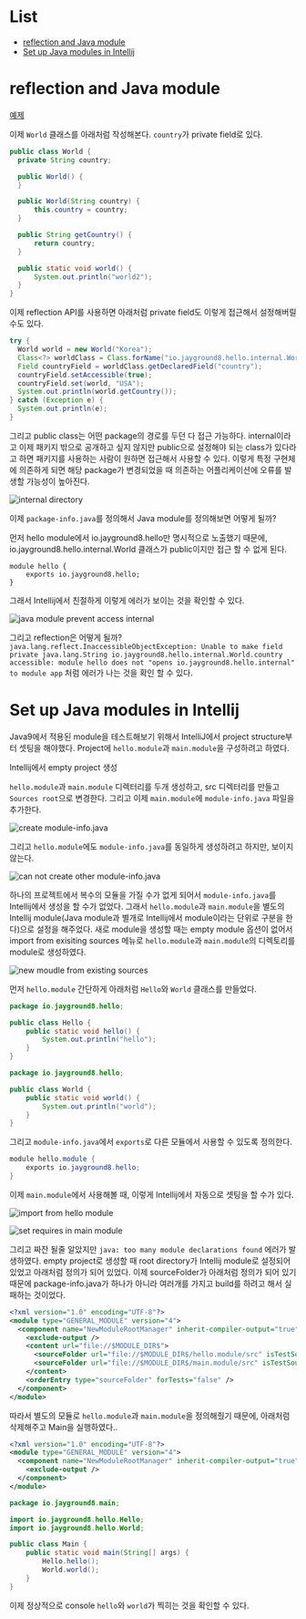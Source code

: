 # List <!-- omit in toc -->
- [reflection and Java module](#reflection-and-java-module)
- [Set up Java modules in Intellij](#set-up-java-modules-in-intellij)


# reflection and Java module

[예제](https://github.com/jayground8/study-example/tree/main/example-maven-multi-modules)

이제 `World` 클래스를 아래처럼 작성해본다. `country`가 private field로 있다.

```java
public class World {
  private String country;

  public World() {
  }

  public World(String country) {
      this.country = country;
  }

  public String getCountry() {
      return country;
  }

  public static void world() {
      System.out.println("world2");
  }
}
```

이제 reflection API를 사용하면 아래처럼 private field도 이렇게 접근해서 설정해버릴 수도 있다.

```java
try {
  World world = new World("Korea");
  Class<?> worldClass = Class.forName("io.jayground8.hello.internal.World");
  Field countryField = worldClass.getDeclaredField("country");
  countryField.setAccessible(true);
  countryField.set(world, "USA");
  System.out.println(world.getCountry());
} catch (Exception e) {
  System.out.println(e);
}
```

그리고 public class는 어떤 package의 경로를 두던 다 접근 가능하다. internal이라고 이제 패키지 밖으로 공개하고 싶지 않지만 public으로 설정해야 되는 class가 있다라고 하면 패키지를 사용하는 사람이 원하면 접근해서 사용할 수 있다. 이렇게 특정 구현체에 의존하게 되면 해당 package가 변경되었을 때 의존하는 어플리케이션에 오류를 발생할 가능성이 높아진다.

![internal directory](/images/java/09-internal-directory.png)

이제 `package-info.java`를 정의해서 Java module를 정의해보면 어떻게 될까?

먼저 hello module에서 io.jayground8.hello만 명시적으로 노출했기 때문에, io.jayground8.hello.internal.World 클래스가 public이지만 접근 할 수 없게 된다.

```
module hello {
    exports io.jayground8.hello;
}
```

그래서 Intellij에서 친절하게 이렇게 에러가 보이는 것을 확인할 수 있다.

![java module prevent access internal](/images/java/10-java-module-prevent.png)

그리고 reflection은 어떻게 될까? `java.lang.reflect.InaccessibleObjectException: Unable to make field private java.lang.String io.jayground8.hello.internal.World.country accessible: module hello does not "opens io.jayground8.hello.internal" to module app` 처럼 에러가 나는 것을 확인 할 수 있다.


# Set up Java modules in Intellij

Java9에서 적용된 module을 테스트해보기 위해서 IntelliJ에서 project structure부터 셋팅을 해야했다. Project에 `hello.module`과 `main.module`을 구성하려고 하였다.

Intellij에서 empty project 생성

`hello.module`과 `main.module` 디렉터리를 두개 생성하고, src 디렉터리를 만들고 `Sources root`으로 변경한다. 그리고 이제 `main.module`에 `module-info.java` 파일을 추가한다.

![create module-info.java](/images/java/04-create-module-info.png)

그리고 `hello.module`에도 `module-info.java`를 동일하게 생성하려고 하지만, 보이지 않는다.

![can not create other module-info.java](/images/java/05-can-not-create-another-module-info.png)

하나의 프로젝트에서 복수의 모듈을 가질 수가 없게 되어서  `module-info.java`를 Intellij에서 생성을 할 수가 없었다. 그래서 `hello.module`과 `main.module`을 별도의 Intellij module(Java module과 별개로 Intellij에서 module이라는 단위로 구분을 한다)으로 설정을 해주었다. 새로 module을 생성할 때는 empty module 옵션이 없어서 import from exisiting sources 메뉴로 `hello.module`과 `main.module`의 디렉토리를 module로 생성하였다.

![new moudle from existing sources](/images/java/06-module-from-existing-sources.png)

먼저 `hello.module` 간단하게 아래처럼 `Hello`와 `World` 클래스를 만들었다.

```java
package io.jayground8.hello;

public class Hello {
    public static void hello() {
        System.out.println("hello");
    }
}
```

```java
package io.jayground8.hello;

public class World {
    public static void world() {
        System.out.println("world");
    }
}
```

그리고 `module-info.java`에서 `exports`로 다른 모듈에서 사용할 수 있도록 정의한다.

```java
module hello.module {
    exports io.jayground8.hello;
}
```

이제 `main.module`에서 사용해볼 때, 이렇게 Intellij에서 자동으로 셋팅을 할 수가 있다.

![import from hello module](/images/java/07-import-from-hello-module.png)

![set requires in main module](/images/java/08-set-requires-in-main-module.png)

그리고 짜잔 될줄 알았지만 `java: too many module declarations found` 에러가 발생하였다. empty project로 생성할 때 root directory가 Intellij module로 설정되어 있었고 아래처럼 정의가 되어 있었다. 이제 sourceFolder가 아래처럼 정의가 되어 있기 때문에 package-info.java가 하나가 아니라 여러개를 가지고 build를 하려고 해서 실패하는 것이었다.

```xml
<?xml version="1.0" encoding="UTF-8"?>
<module type="GENERAL_MODULE" version="4">
  <component name="NewModuleRootManager" inherit-compiler-output="true">
    <exclude-output />
    <content url="file://$MODULE_DIR$">
      <sourceFolder url="file://$MODULE_DIR$/hello.module/src" isTestSource="false" />
      <sourceFolder url="file://$MODULE_DIR$/main.module/src" isTestSource="false" />
    </content>
    <orderEntry type="sourceFolder" forTests="false" />
  </component>
</module>
```

따라서 별도의 모듈로 `hello.module`과 `main.module`을 정의해줬기 때문에, 아래처럼 삭제해주고 Main을 실행하였다..

```xml
<?xml version="1.0" encoding="UTF-8"?>
<module type="GENERAL_MODULE" version="4">
  <component name="NewModuleRootManager" inherit-compiler-output="true">
    <exclude-output />
  </component>
</module>
```

```java
package io.jayground8.main;

import io.jayground8.hello.Hello;
import io.jayground8.hello.World;

public class Main {
    public static void main(String[] args) {
        Hello.hello();
        World.world();
    }
}
```

이제 정상적으로 console `hello`와 `world`가 찍히는 것을 확인할 수 있다.